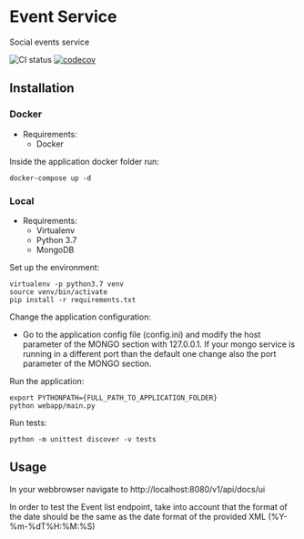 # Event Service
Social events service

![CI status](https://github.com/DeejayRevok/event-service/workflows/Event%20Service/badge.svg)
[![codecov](https://codecov.io/gh/DeejayRevok/event-service/branch/master/graph/badge.svg?token=1EEM8TD8JC)](https://codecov.io/gh/DeejayRevok/event-service)

## Installation
### Docker
- Requirements:
  - Docker
  
Inside the application docker folder run:
```
docker-compose up -d
```
  
### Local
- Requirements:
  - Virtualenv
  - Python 3.7
  - MongoDB
  
Set up the environment:
```
virtualenv -p python3.7 venv
source venv/bin/activate
pip install -r requirements.txt
```

Change the application configuration:
  - Go to the application config file (config.ini) and modify the host parameter of the MONGO section with 127.0.0.1. If your mongo service is running in a different port than the default one change also the port parameter of the MONGO section.

Run the application:
```
export PYTHONPATH={FULL_PATH_TO_APPLICATION_FOLDER}
python webapp/main.py
```

Run tests:
```
python -m unittest discover -v tests
```

## Usage
In your webbrowser navigate to http://localhost:8080/v1/api/docs/ui

In order to test the Event list endpoint, take into account that the format of the date should be the same as the date format of the provided XML (%Y-%m-%dT%H:%M:%S)
